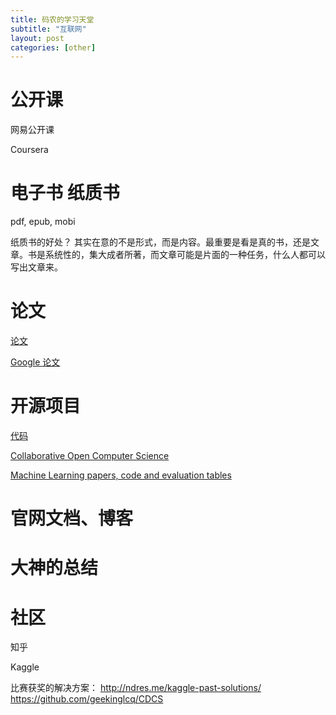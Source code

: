 ```yaml
---
title: 码农的学习天堂
subtitle: "互联网"
layout: post
categories: [other]
---
```



# 公开课

网易公开课

Coursera


# 电子书 纸质书

pdf, epub, mobi

纸质书的好处？ 其实在意的不是形式，而是内容。最重要是看是真的书，还是文章。书是系统性的，集大成者所著，而文章可能是片面的一种任务，什么人都可以写出文章来。


# 论文

[论文](https://arxiv.org/)

[Google 论文](https://ai.google/research/pubs/?year=2018)

# 开源项目

[代码](https://github.com/)

[Collaborative Open Computer Science](http://www.gitxiv.com/)

[Machine Learning papers, code and evaluation tables](https://paperswithcode.com/sota)


# 官网文档、博客



# 大神的总结


# 社区

知乎

Kaggle

比赛获奖的解决方案：
http://ndres.me/kaggle-past-solutions/
https://github.com/geekinglcq/CDCS




